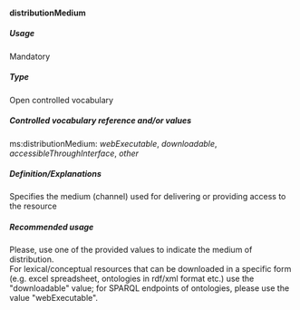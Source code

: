 #### distributionMedium

##### Usage

Mandatory

##### Type

Open controlled vocabulary

##### Controlled vocabulary reference and/or values

ms:distributionMedium: _webExecutable_, _downloadable_, _accessibleThroughInterface_, _other_

##### Definition/Explanations

Specifies the medium \(channel\) used for delivering or providing access to the resource

##### Recommended usage

Please, use one of the provided values to indicate the medium of distribution.   
For lexical/conceptual resources that can be downloaded in a specific form (e.g. excel spreadsheet, ontologies in rdf/xml format etc.) use the "downloadable" value; for SPARQL endpoints of ontologies, please use the value "webExecutable".


